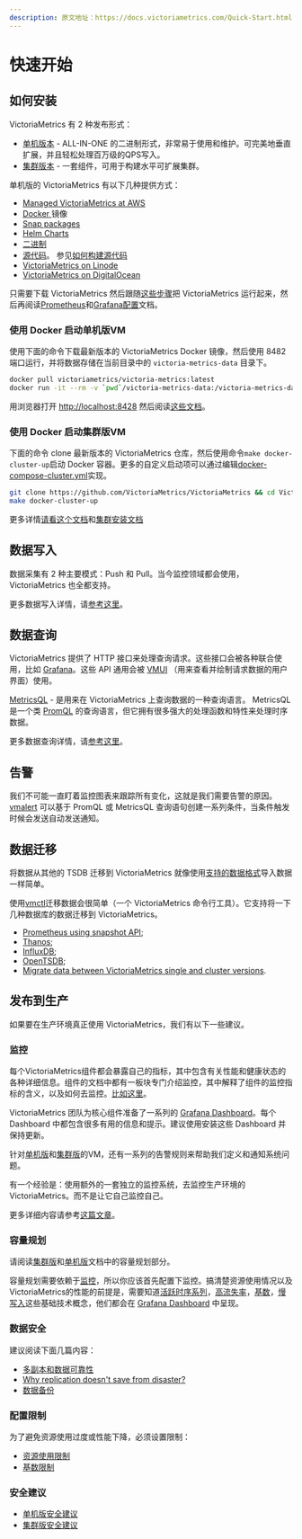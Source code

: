 ```yaml
---
description: 原文地址：https://docs.victoriametrics.com/Quick-Start.html
---
```


# 快速开始

## 如何安装 <a href="#how-to-install" id="how-to-install"></a>

VictoriaMetrics 有 2 种发布形式：

* [单机版本](dan-ji-ban-ben.md) - ALL-IN-ONE 的二进制形式，非常易于使用和维护。可完美地垂直扩展，并且轻松处理百万级的QPS写入。
* [集群版本](ji-qun-ban-ben.md) - 一套组件，可用于构建水平可扩展集群。

单机版的 VictoriaMetrics 有以下几种提供方式：

* [Managed VictoriaMetrics at AWS](https://aws.amazon.com/marketplace/pp/prodview-4tbfq5icmbmyc)
* [Docker ](https://hub.docker.com/r/victoriametrics/victoria-metrics/)镜像
* [Snap packages](https://snapcraft.io/victoriametrics)
* [Helm Charts](https://github.com/VictoriaMetrics/helm-charts#list-of-charts)
* [二进制](https://github.com/VictoriaMetrics/VictoriaMetrics/releases)
* [源代码](https://github.com/VictoriaMetrics/VictoriaMetrics)。 参见[如何构建源代码](dan-ji-ban-ben.md#how-to-build-from-sources)
* [VictoriaMetrics on Linode](https://www.linode.com/marketplace/apps/victoriametrics/victoriametrics/)
* [VictoriaMetrics on DigitalOcean](https://marketplace.digitalocean.com/apps/victoriametrics-single)

只需要下载 VictoriaMetrics 然后跟随[这些步骤](dan-ji-ban-ben.md#ru-he-yun-hang-victoriametrics)把 VictoriaMetrics 运行起来，然后再阅读[Prometheus](dan-ji-ban-ben.md#prometheus-setup)和[Grafana配置](dan-ji-ban-ben.md#grafana-setup)文档。

### 使用 Docker 启动单机版VM <a href="#starting-vm-single-via-docker" id="starting-vm-single-via-docker"></a>

使用下面的命令下载最新版本的 VictoriaMetrics Docker 镜像，然后使用 8482 端口运行，并将数据存储在当前目录中的 `victoria-metrics-data` 目录下。

```sh
docker pull victoriametrics/victoria-metrics:latest
docker run -it --rm -v `pwd`/victoria-metrics-data:/victoria-metrics-data -p 8428:8428 victoriametrics/victoria-metrics:latest
```

用浏览器打开 [http://localhost:8428](http://localhost:8428/) 然后阅读[这些文档](dan-ji-ban-ben.md#operation)。

### 使用 Docker 启动集群版VM <a href="#starting-vm-cluster-via-docker" id="starting-vm-cluster-via-docker"></a>

下面的命令 clone 最新版本的 VictoriaMetrics 仓库，然后使用命令`make docker-cluster-up`启动 Docker 容器。更多的自定义启动项可以通过编辑[docker-compose-cluster.yml](https://github.com/VictoriaMetrics/VictoriaMetrics/blob/master/deployment/docker/docker-compose-cluster.yml)实现。

```bash
git clone https://github.com/VictoriaMetrics/VictoriaMetrics && cd VictoriaMetrics
make docker-cluster-up
```

更多详情[请看这个文档](https://github.com/VictoriaMetrics/VictoriaMetrics/tree/master/deployment/docker#readme)和[集群安装文档](ji-qun-ban-ben.md#ji-qun-an-zhuang)

## 数据写入

数据采集有 2 种主要模式：Push 和 Pull。当今监控领域都会使用，VictoriaMetrics 也全都支持。

更多数据写入详情，请[参考这里](he-xin-gai-nian/shu-ju-xie-ru.md)。

## 数据查询 <a href="#query-data" id="query-data"></a>

VictoriaMetrics 提供了 HTTP 接口来处理查询请求。这些接口会被各种联合使用，比如 [Grafana](dan-ji-ban-ben.md#grafana-setup)。这些 API 通用会被 [VMUI](dan-ji-ban-ben.md#vmui) （用来查看并绘制请求数据的用户界面）使用。

[MetricsQL](metricql/) - 是用来在 VictoriaMetrics 上查询数据的一种查询语言。 MetricsQL 是一个类 [PromQL](https://prometheus.io/docs/prometheus/latest/querying/basics) 的查询语言，但它拥有很多强大的处理函数和特性来处理时序数据。

更多数据查询详情，请[参考这里](he-xin-gai-nian/shu-ju-cha-xun.md)。

## 告警 <a href="#alerting" id="alerting"></a>

我们不可能一直盯着监控图表来跟踪所有变化，这就是我们需要告警的原因。[vmalert](xi-tong-zu-jian/vmalert.md) 可以基于 PromQL 或 MetricsQL 查询语句创建一系列条件，当条件触发时候会发送自动发送通知。

## 数据迁移 <a href="#data-migration" id="data-migration"></a>

将数据从其他的 TSDB 迁移到 VictoriaMetrics 就像使用[支持的数据格式](he-xin-gai-nian/shu-ju-xie-ru.md#push-mo-xing)导入数据一样简单。

使用[vmctl](xi-tong-zu-jian/vmctl.md)迁移数据会很简单（一个 VictoriaMetrics 命令行工具）。它支持将一下几种数据库的数据迁移到 VictoriaMetrics。

* [Prometheus using snapshot API](https://docs.victoriametrics.com/vmctl.html#migrating-data-from-prometheus);
* [Thanos](https://docs.victoriametrics.com/vmctl.html#migrating-data-from-thanos);
* [InfluxDB](https://docs.victoriametrics.com/vmctl.html#migrating-data-from-influxdb-1x);
* [OpenTSDB](https://docs.victoriametrics.com/vmctl.html#migrating-data-from-opentsdb);
* [Migrate data between VictoriaMetrics single and cluster versions](https://docs.victoriametrics.com/vmctl.html#migrating-data-from-victoriametrics).

## 发布到生产 <a href="#productionisation" id="productionisation"></a>

如果要在生产环境真正使用 VictoriaMetrics，我们有以下一些建议。

### 监控 <a href="#monitoring" id="monitoring"></a>

每个VictoriaMetrics组件都会暴露自己的指标，其中包含有关性能和健康状态的各种详细信息。组件的文档中都有一板块专门介绍监控，其中解释了组件的监控指标的含义，以及如何去监控。[比如这里](dan-ji-ban-ben.md#jian-kong)。

VictoriaMetrics 团队为核心组件准备了一系列的 [Grafana Dashboard](https://grafana.com/orgs/victoriametrics/dashboards)。每个 Dashboard 中都包含很多有用的信息和提示。建议使用安装这些 Dashboard 并保持更新。

针对[单机版](dan-ji-ban-ben.md)和[集群版](ji-qun-ban-ben.md)的VM，还有一系列的告警规则来帮助我们定义和通知系统问题。

有一个经验是：使用额外的一套独立的监控系统，去监控生产环境的VictoriaMetrics。而不是让它自己监控自己。

更多详细内容请参考[这篇文章](https://victoriametrics.com/blog/victoriametrics-monitoring)。

### 容量规划 <a href="#capacity-planning" id="capacity-planning"></a>

请阅读[集群版](ji-qun-ban-ben.md#rong-liang-gui-hua)和[单机版](dan-ji-ban-ben.md#rong-liang-gui-hua)文档中的容量规划部分。

容量规划需要依赖于[监控](kuai-su-kai-shi.md#monitoring)，所以你应该首先配置下监控。搞清楚资源使用情况以及VictoriaMetrics的性能的前提是，需要知道[活跃时序系列](faq.md#what-is-an-active-time-series)，[高流失率](faq.md#gao-liu-shi-lv-shi-zhi-shen-me)，[基数](faq.md#shen-me-shi-gao-ji-shu)，[慢写入](faq.md#shen-me-shi-man-xie-ru)这些基础技术概念，他们都会在 [Grafana Dashboard](https://grafana.com/orgs/victoriametrics/dashboards) 中呈现。

### 数据安全 <a href="#data-safety" id="data-safety"></a>

建议阅读下面几篇内容：

* [多副本和数据可靠性](ji-qun-ban-ben.md#replication-and-data-safety)
* [Why replication doesn't save from disaster?](https://valyala.medium.com/speeding-up-backups-for-big-time-series-databases-533c1a927883)&#x20;
* [数据备份](dan-ji-ban-ben.md#bei-fen)

### 配置限制 <a href="#configuring-limits" id="configuring-limits"></a>

为了避免资源使用过度或性能下降，必须设置限制：

* [资源使用限制](faq.md#ru-he-xian-zhi-victoriametrics-zu-jian-de-nei-cun)
* [基数限制](dan-ji-ban-ben.md#ji-shu-xian-zhi)

### 安全建议 <a href="#security-recommendations" id="security-recommendations"></a>

* [单机版安全建议](dan-ji-ban-ben.md#an-quan)
* [集群版安全建议 ](ji-qun-ban-ben.md#an-quan)
